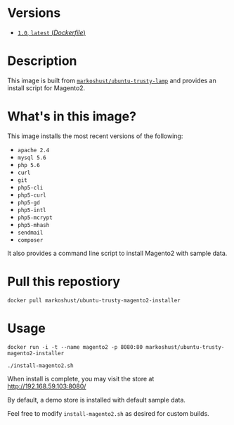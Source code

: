 Versions
========

- [`1.0`, `latest` (_Dockerfile_)](https://github.com/markoshust/docker-ubuntu-trusty-magento2-installer/blob/master/Dockerfile)

Description
===========

This image is built from [`markoshust/ubuntu-trusty-lamp`](https://registry.hub.docker.com/u/markoshust/ubuntu-trusty-lamp/) and provides an install script for Magento2.

What's in this image?
=====================

This image installs the most recent versions of the following:

- `apache 2.4`
- `mysql 5.6`
- `php 5.6`
- `curl`
- `git`
- `php5-cli`
- `php5-curl`
- `php5-gd`
- `php5-intl`
- `php5-mcrypt`
- `php5-mhash`
- `sendmail`
- `composer`

It also provides a command line script to install Magento2 with sample data. 

Pull this repostiory
====================

`docker pull markoshust/ubuntu-trusty-magento2-installer`

Usage
=====

```
docker run -i -t --name magento2 -p 8080:80 markoshust/ubuntu-trusty-magento2-installer

./install-magento2.sh
```

When install is complete, you may visit the store at http://192.168.59.103:8080/

By default, a demo store is installed with default sample data.

Feel free to modify `install-magento2.sh` as desired for custom builds.

